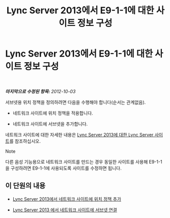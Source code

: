 ﻿---
title: Lync Server 2013에서 E9-1-1에 대한 사이트 정보 구성
TOCTitle: Lync Server 2013에서 E9-1-1에 대한 사이트 정보 구성
ms:assetid: 3373be5c-0a99-437d-9604-05194a96c31e
ms:mtpsurl: https://technet.microsoft.com/ko-kr/library/Gg425828(v=OCS.15)
ms:contentKeyID: 49303257
ms.date: 08/10/2015
mtps_version: v=OCS.15
ms.translationtype: HT
---

# Lync Server 2013에서 E9-1-1에 대한 사이트 정보 구성

 

_**마지막으로 수정된 항목:** 2012-10-03_

서브넷용 위치 정책을 정의하려면 다음을 수행해야 합니다(순서는 관계없음).

  - 네트워크 사이트에 위치 정책을 적용합니다.

  - 네트워크 사이트에 서브넷을 추가합니다.

네트워크 사이트에 대한 자세한 내용은 [Lync Server 2013에 대한 Lync Server 사이트](lync-server-2013-sites.md)를 참조하십시오.


> [!NOTE]
> 다른 음성 기능용으로 네트워크 사이트를 만드는 경우 동일한 사이트를 사용해 E9-1-1을 구성하려면 E9-1-1에 사용되도록 사이트를 수정하면 됩니다.



## 이 단원의 내용

  - [Lync Server 2013에서 네트워크 사이트에 위치 정책 추가](lync-server-2013-add-a-location-policy-to-a-network-site.md)

  - [Lync Server 2013 에서 네트워크 사이트에 서브넷 연결](lync-server-2013-associate-a-subnet-with-a-network-site.md)

